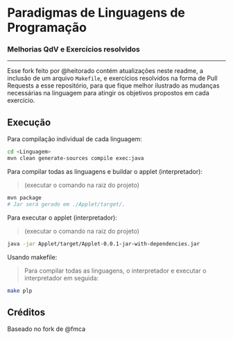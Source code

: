 # Paradigmas de Linguagens de Programação

### Melhorias QdV e Exercícios resolvidos
---

Esse fork feito por @heitorado contém atualizações neste readme, a inclusão de um arquivo `Makefile`, e exercícios resolvidos na forma de Pull Requests a esse repositório, para que fique melhor ilustrado as mudanças necessárias na linguagem para atingir os objetivos propostos em cada exercício.

## Execução

Para compilação individual de cada linguagem:

```bash
cd <Linguagem>
mvn clean generate-sources compile exec:java
```

Para compilar todas as linguagens e buildar o applet (interpretador):
> (executar o comando na raiz do projeto)
```bash
mvn package
# Jar será gerado em ./Applet/target/.
```

Para executar o applet (interpretador):
> (executar o comando na raiz do projeto)
```bash
java -jar Applet/target/Applet-0.0.1-jar-with-dependencies.jar
```
Usando makefile:
> Para compilar todas as linguagens, o interpretador e executar o interpretador em seguida:
```bash
make plp
```

## Créditos

Baseado no fork de @fmca
